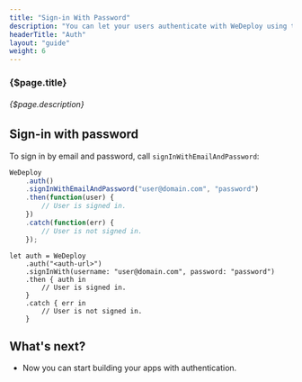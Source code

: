 ```yaml
---
title: "Sign-in With Password"
description: "You can let your users authenticate with WeDeploy using their email addresses and passwords."
headerTitle: "Auth"
layout: "guide"
weight: 6
---
```


### {$page.title}

###### {$page.description}

<article id="1">

## Sign-in with password

To sign in by email and password, call `signInWithEmailAndPassword`:

```javascript
WeDeploy
	.auth()
	.signInWithEmailAndPassword("user@domain.com", "password")
	.then(function(user) {
		// User is signed in.
	})
	.catch(function(err) {
		// User is not signed in.
	});
```

```text/x-swift
let auth = WeDeploy
	.auth("<auth-url>")
	.signInWith(username: "user@domain.com", password: "password")
    .then { auth in
		// User is signed in.
    }
    .catch { err in
		// User is not signed in.
    }
```


</article>

## What's next?

* Now you can start building your apps with authentication.

